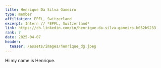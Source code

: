 ```yaml
---
title: Henrique Da Silva Gameiro
type: member
affiliation: EPFL, Switzerland
excerpt: Intern // *EPFL, Switzerland*
link: https://ch.linkedin.com/in/henrique-da-silva-gameiro-b052b9233
rank: 7
date: 2025-04-07
header:
  teaser: /assets/images/henrique_dg.jpeg
---
```

Hi my name is Henrique.
